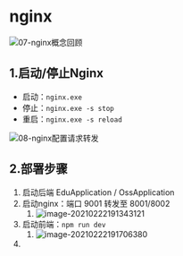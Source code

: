 # nginx

![07-nginx概念回顾](https://raw.githubusercontent.com/TWDH/Leetcode-From-Zero/pictures/img/07-nginx%E6%A6%82%E5%BF%B5%E5%9B%9E%E9%A1%BE.png)

## 1.启动/停止Nginx

* 启动：`nginx.exe`
* 停止：`nginx.exe -s stop`
* 重启：`nginx.exe -s reload`

![08-nginx配置请求转发](https://raw.githubusercontent.com/TWDH/Leetcode-From-Zero/pictures/img/08-nginx%E9%85%8D%E7%BD%AE%E8%AF%B7%E6%B1%82%E8%BD%AC%E5%8F%91.png)

## 2.部署步骤

1. 启动后端 EduApplication / OssApplication
2. 启动nginx：端口 9001 转发至 8001/8002
   1. ![image-20210222191343121](https://raw.githubusercontent.com/TWDH/Leetcode-From-Zero/pictures/img/image-20210222191343121.png)
3. 启动前端：`npm run dev`
   1. ![image-20210222191706380](https://raw.githubusercontent.com/TWDH/Leetcode-From-Zero/pictures/img/image-20210222191706380.png)
4. 